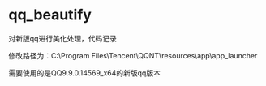 # qq_beautify
对新版qq进行美化处理，代码记录

修改路径为：C:\Program Files\Tencent\QQNT\resources\app\app_launcher

需要使用的是QQ9.9.0.14569_x64的新版qq版本

